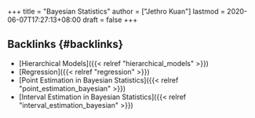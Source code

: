 +++
title = "Bayesian Statistics"
author = ["Jethro Kuan"]
lastmod = 2020-06-07T17:27:13+08:00
draft = false
+++

## Backlinks {#backlinks}

- [Hierarchical Models]({{< relref "hierarchical_models" >}})
- [Regression]({{< relref "regression" >}})
- [Point Estimation in Bayesian Statistics]({{< relref "point_estimation_bayesian" >}})
- [Interval Estimation in Bayesian Statistics]({{< relref "interval_estimation_bayesian" >}})
